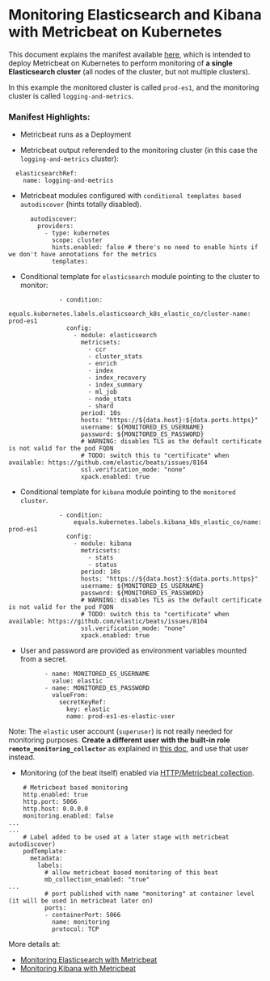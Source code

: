 # Monitoring Elasticsearch and Kibana with Metricbeat on Kubernetes

This document explains the manifest available [here](/resources/02_k8s_monitoring/stack_monitoring/02_monitoring_logging-and-metrics_cluster_metrics.yaml), which is intended to deploy Metricbeat on Kubernetes to perform monitoring of __a single Elasticsearch cluster__ (all nodes of the cluster, but not multiple clusters).

In this example the monitored cluster is called `prod-es1`, and the monitoring cluster is called `logging-and-metrics`.

### Manifest Highlights:

- Metricbeat runs as a Deployment

- Metricbeat output referended to the monitoring cluster (in this case the `logging-and-metrics` cluster):
```
  elasticsearchRef:
    name: logging-and-metrics
```

- Metricbeat modules configured with `conditional templates based autodiscover` (hints totally disabled).
```
      autodiscover:
        providers:
          - type: kubernetes
            scope: cluster
            hints.enabled: false # there's no need to enable hints if we don't have annotations for the metrics
            templates:
```

- Conditional template for `elasticsearch` module pointing to the cluster to monitor:
```
              - condition:
                  equals.kubernetes.labels.elasticsearch_k8s_elastic_co/cluster-name: prod-es1
                config:
                  - module: elasticsearch
                    metricsets:
                      - ccr
                      - cluster_stats
                      - enrich
                      - index
                      - index_recovery
                      - index_summary
                      - ml_job
                      - node_stats
                      - shard
                    period: 10s
                    hosts: "https://${data.host}:${data.ports.https}"
                    username: ${MONITORED_ES_USERNAME}
                    password: ${MONITORED_ES_PASSWORD}
                    # WARNING: disables TLS as the default certificate is not valid for the pod FQDN
                    # TODO: switch this to "certificate" when available: https://github.com/elastic/beats/issues/8164
                    ssl.verification_mode: "none"
                    xpack.enabled: true
```

- Conditional template for `kibana` module pointing to the `monitored cluster`.
```
              - condition:
                  equals.kubernetes.labels.kibana_k8s_elastic_co/name: prod-es1
                config:
                  - module: kibana
                    metricsets:
                      - stats
                      - status
                    period: 10s
                    hosts: "https://${data.host}:${data.ports.https}"
                    username: ${MONITORED_ES_USERNAME}
                    password: ${MONITORED_ES_PASSWORD}
                    # WARNING: disables TLS as the default certificate is not valid for the pod FQDN
                    # TODO: switch this to "certificate" when available: https://github.com/elastic/beats/issues/8164
                    ssl.verification_mode: "none"
                    xpack.enabled: true
```

- User and password are provided as environment variables mounted from a secret.
```
          - name: MONITORED_ES_USERNAME
            value: elastic
          - name: MONITORED_ES_PASSWORD
            valueFrom:
              secretKeyRef:
                key: elastic
                name: prod-es1-es-elastic-user
```

Note: The `elastic` user account (`superuser`) is not really needed for monitoring purposes. __Create a different user with the built-in role `remote_monitoring_collector`__ as explained in [this doc](https://www.elastic.co/guide/en/elasticsearch/reference/current/configuring-metricbeat.html), and use that user instead.

- Monitoring (of the beat itself) enabled via [HTTP/Metricbeat collection](https://www.elastic.co/guide/en/beats/metricbeat/current/monitoring-metricbeat-collection.html).

```
    # Metricbeat based monitoring
    http.enabled: true
    http.port: 5066
    http.host: 0.0.0.0
    monitoring.enabled: false
...
...
    # Label added to be used at a later stage with metricbeat autodiscover)
    podTemplate:
      metadata:
        labels:
          # allow metricbeat based monitoring of this beat
          mb_collection_enabled: "true"
...
          # port published with name "monitoring" at container level (it will be used in metricbeat later on)
          ports:
          - containerPort: 5066
            name: monitoring
            protocol: TCP
```

More details at:

- [Monitoring Elasticsearch with Metricbeat](https://www.elastic.co/guide/en/elasticsearch/reference/current/configuring-metricbeat.html)
- [Monitoring Kibana with Metricbeat](https://www.elastic.co/guide/en/kibana/current/monitoring-metricbeat.html)
